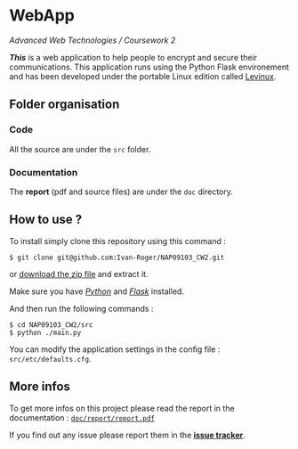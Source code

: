 # WebApp #
*Advanced Web Technologies / Coursework 2*

_**This**_ is a web application to help people to encrypt and secure their communications.
This application runs using the Python Flask environement and has been developed under
the portable Linux edition called [Levinux](http://levinux.com).

## Folder organisation ##

### Code ###
All the source are under the `src` folder.

### Documentation ###
The **report** (pdf and source files) are under the `doc` directory.

## How to use ? ##

To install simply clone this repository using this command :
```
$ git clone git@github.com:Ivan-Roger/NAP09103_CW2.git
```
or [download the zip file](https://github.com/Ivan-Roger/NAP09103_CW2/archive/master.zip) and extract it.

Make sure you have [*Python*](https://www.python.org/) and [*Flask*](http://flask.pocoo.org/) installed.

And then run the following commands :
```
$ cd NAP09103_CW2/src
$ python ./main.py
```

You can modify the application settings in the config file : `src/etc/defaults.cfg`.

## More infos ##
To get more infos on this project please read the report in the documentation : [`doc/report/report.pdf`](https://github.com/Ivan-Roger/NAP09103_CW2/raw/master/doc/report/report.pdf)

If you find out any issue please report them in the [**issue tracker**](https://github.com/Ivan-Roger/NAP09103_CW2/issues).
